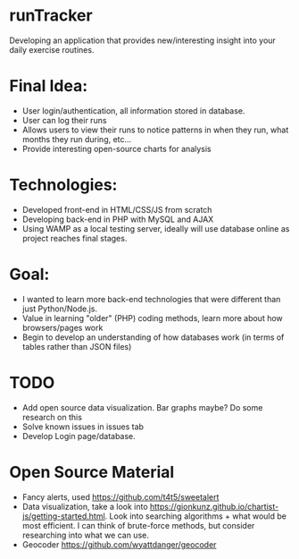 # runTracker
Developing an application that provides new/interesting insight into your daily exercise routines.

# Final Idea:
 - User login/authentication, all information stored in database.
 - User can log their runs
 - Allows users to view their runs to notice patterns in when they run, what months they run during, etc...
 - Provide interesting open-source charts for analysis

# Technologies:
 - Developed front-end in HTML/CSS/JS from scratch
 - Developing back-end in PHP with MySQL and AJAX
 - Using WAMP as a local testing server, ideally will use database online as project reaches final stages.
 
 # Goal:
 - I wanted to learn more back-end technologies that were different than just Python/Node.js.
 - Value in learning "older" (PHP) coding methods, learn more about how browsers/pages work
 - Begin to develop an understanding of how databases work (in terms of tables rather than JSON files)

 # TODO
 - Add open source data visualization. Bar graphs maybe? Do some research on this
 - Solve known issues in issues tab
 - Develop Login page/database.

 # Open Source Material
 - Fancy alerts, used https://github.com/t4t5/sweetalert
 - Data visualization, take a look into https://gionkunz.github.io/chartist-js/getting-started.html. Look into searching algorithms + what would be most efficient. I can think of brute-force methods, but consider researching into what we can use.
 - Geocoder https://github.com/wyattdanger/geocoder

